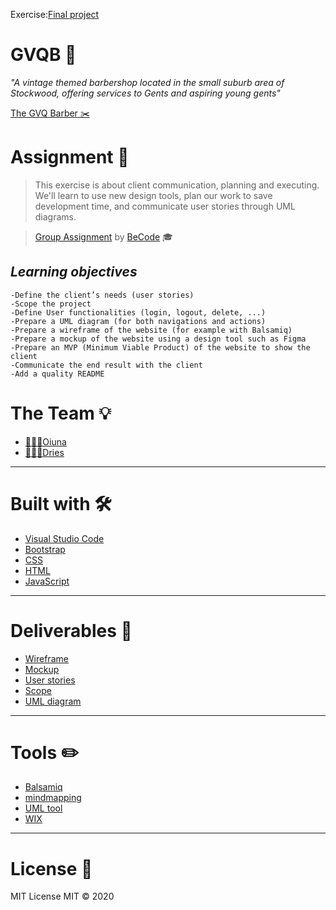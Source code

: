 


Exercise:<a href="">Final project</a> 



 
# GVQB :barber:
<p><i>"A vintage themed barbershop located in the small suburb area of Stockwood,
 offering services to Gents and aspiring young gents"</i></p> 
 <a href="https://www.facebook.com/The-Gents-Vintage-Quarter-Barber-1262391227232741/">The GVQ Barber ✂️</a> 


# Assignment 📝

> This exercise is about client communication, planning and executing. We'll learn to use new design tools, plan our work to save development time, and communicate user stories through UML diagrams.

> [Group Assignment](https://github.com/Oyuna-Dries/GVQB) by [BeCode](https://becode.org/) 🎓

## _Learning objectives_
 
    -Define the client’s needs (user stories)
    -Scope the project
    -Define User functionalities (login, logout, delete, ...)
    -Prepare a UML diagram (for both navigations and actions)
    -Prepare a wireframe of the website (for example with Balsamiq)
    -Prepare a mockup of the website using a design tool such as Figma
    -Prepare an MVP (Minimum Viable Product) of the website to show the client
    -Communicate the end result with the client
    -Add a quality README



# The Team :bulb:


- [👩🏻‍💻Oiuna](https://github.com/Ouna-Bilegma)
- [👨🏼‍💻Dries](https://github.com/DriesDD)

---

# Built with 🛠

- [Visual Studio Code](https://code.visualstudio.com/)
- [Bootstrap](https://getbootstrap.com/)
- [CSS](https://www.w3.org/Style/CSS/Overview.en.html)
- [HTML](https://html.com/)
- [JavaScript](https://www.javascript.com/)

---

# Deliverables 🔎

- [Wireframe](https://github.com/Oyuna-Dries/GVQB/blob/main/planning/New%20Wireframe%201.png)
- [Mockup](https://saskatchewan13.wixsite.com/mysite)
- [User stories](https://github.com/Oyuna-Dries/GVQB/blob/main/planning/userstories.md)
- [Scope](https://github.com/Oyuna-Dries/GVQB/blob/main/planning/scope.md)
- [UML diagram](https://github.com/Oyuna-Dries/GVQB/blob/main/planning/manageuml.xml)


---

# Tools  :pencil2:
 <ul>
  <li><a href="https://balsamiq.com/">Balsamiq</a></li>
  <li><a href="https://www.mindmup.com/">mindmapping</a></li>
  <li><a href="https://app.diagrams.net/">UML tool</a></li>
  <li><a href="https://www.wix.com/">WIX</a></li>

</ul>

---



# License 📎

MIT License
MIT © 2020
